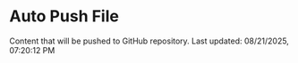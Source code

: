 # Auto Push File

Content that will be pushed to GitHub repository.
Last updated: 08/21/2025, 07:20:12 PM